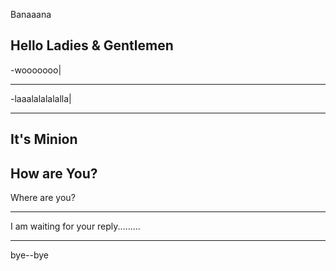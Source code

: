 Banaaana




Hello Ladies & Gentlemen
-----

-wooooooo|

------




-laaalalalalalla|


--------


It's Minion
------

How are You?
-------

Where are you?


------


I am waiting for your reply.........


------



bye--bye
